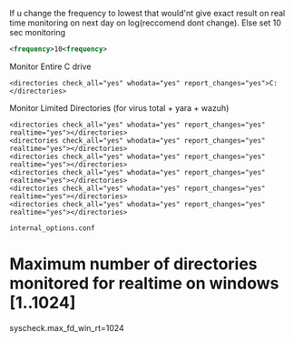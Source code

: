 If u change the frequency to lowest that would'nt give exact result on real time monitoring on next day on log(reccomend dont change). Else set 10 sec monitoring
```xml
<frequency>10<frequency>
```
Monitor Entire C drive
```
<directories check_all="yes" whodata="yes" report_changes="yes">C:</directories>
```
Monitor Limited Directories (for virus total + yara + wazuh)
```
<directories check_all="yes" whodata="yes" report_changes="yes" realtime="yes"></directories>
<directories check_all="yes" whodata="yes" report_changes="yes" realtime="yes"></directories>
<directories check_all="yes" whodata="yes" report_changes="yes" realtime="yes"></directories>
<directories check_all="yes" whodata="yes" report_changes="yes" realtime="yes"></directories>
<directories check_all="yes" whodata="yes" report_changes="yes" realtime="yes"></directories>
<directories check_all="yes" whodata="yes" report_changes="yes" realtime="yes"></directories>
```
```internal_options.conf```

# Maximum number of directories monitored for realtime on windows [1..1024]
syscheck.max_fd_win_rt=1024
